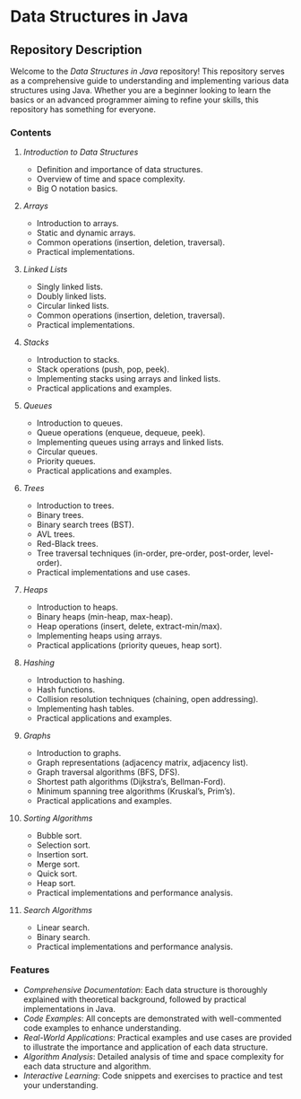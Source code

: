 # Data Structures in Java

## Repository Description

Welcome to the *Data Structures in Java* repository! This repository serves as a comprehensive guide to understanding and implementing various data structures using Java. Whether you are a beginner looking to learn the basics or an advanced programmer aiming to refine your skills, this repository has something for everyone.

### Contents

1. *Introduction to Data Structures*
   - Definition and importance of data structures.
   - Overview of time and space complexity.
   - Big O notation basics.

2. *Arrays*
   - Introduction to arrays.
   - Static and dynamic arrays.
   - Common operations (insertion, deletion, traversal).
   - Practical implementations.

3. *Linked Lists*
   - Singly linked lists.
   - Doubly linked lists.
   - Circular linked lists.
   - Common operations (insertion, deletion, traversal).
   - Practical implementations.

4. *Stacks*
   - Introduction to stacks.
   - Stack operations (push, pop, peek).
   - Implementing stacks using arrays and linked lists.
   - Practical applications and examples.

5. *Queues*
   - Introduction to queues.
   - Queue operations (enqueue, dequeue, peek).
   - Implementing queues using arrays and linked lists.
   - Circular queues.
   - Priority queues.
   - Practical applications and examples.

6. *Trees*
   - Introduction to trees.
   - Binary trees.
   - Binary search trees (BST).
   - AVL trees.
   - Red-Black trees.
   - Tree traversal techniques (in-order, pre-order, post-order, level-order).
   - Practical implementations and use cases.

7. *Heaps*
   - Introduction to heaps.
   - Binary heaps (min-heap, max-heap).
   - Heap operations (insert, delete, extract-min/max).
   - Implementing heaps using arrays.
   - Practical applications (priority queues, heap sort).

8. *Hashing*
   - Introduction to hashing.
   - Hash functions.
   - Collision resolution techniques (chaining, open addressing).
   - Implementing hash tables.
   - Practical applications and examples.

9. *Graphs*
   - Introduction to graphs.
   - Graph representations (adjacency matrix, adjacency list).
   - Graph traversal algorithms (BFS, DFS).
   - Shortest path algorithms (Dijkstra’s, Bellman-Ford).
   - Minimum spanning tree algorithms (Kruskal’s, Prim’s).
   - Practical applications and examples.

10. *Sorting Algorithms*
    - Bubble sort.
    - Selection sort.
    - Insertion sort.
    - Merge sort.
    - Quick sort.
    - Heap sort.
    - Practical implementations and performance analysis.

11. *Search Algorithms*
    - Linear search.
    - Binary search.
    - Practical implementations and performance analysis.

### Features

- *Comprehensive Documentation*: Each data structure is thoroughly explained with theoretical background, followed by practical implementations in Java.
- *Code Examples*: All concepts are demonstrated with well-commented code examples to enhance understanding.
- *Real-World Applications*: Practical examples and use cases are provided to illustrate the importance and application of each data structure.
- *Algorithm Analysis*: Detailed analysis of time and space complexity for each data structure and algorithm.
- *Interactive Learning*: Code snippets and exercises to practice and test your understanding.
